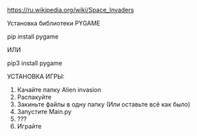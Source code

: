 https://ru.wikipedia.org/wiki/Space_Invaders

Установка библиотеки PYGAME

pip install pygame

ИЛИ

pip3 install pygame

УСТАНОВКА ИГРЫ: 
1) Качайте папку Alien invasion 
2) Распакуйте 
3) Закиньте файлы в одну папку (Или оставьте всё как было)
4) Запустите Main.py
5) ???
6) Играйте
